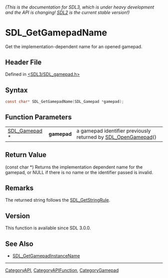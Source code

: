 ###### (This is the documentation for SDL3, which is under heavy development and the API is changing! [SDL2](https://wiki.libsdl.org/SDL2/) is the current stable version!)
# SDL_GetGamepadName

Get the implementation-dependent name for an opened gamepad.

## Header File

Defined in [<SDL3/SDL_gamepad.h>](https://github.com/libsdl-org/SDL/blob/main/include/SDL3/SDL_gamepad.h)

## Syntax

```c
const char* SDL_GetGamepadName(SDL_Gamepad *gamepad);
```

## Function Parameters

|                              |             |                                                                                  |
| ---------------------------- | ----------- | -------------------------------------------------------------------------------- |
| [SDL_Gamepad](SDL_Gamepad) * | **gamepad** | a gamepad identifier previously returned by [SDL_OpenGamepad](SDL_OpenGamepad)() |

## Return Value

(const char *) Returns the implementation dependent name for the gamepad,
or NULL if there is no name or the identifier passed is invalid.

## Remarks

The returned string follows the [SDL_GetStringRule](SDL_GetStringRule).

## Version

This function is available since SDL 3.0.0.

## See Also

- [SDL_GetGamepadInstanceName](SDL_GetGamepadInstanceName)

----
[CategoryAPI](CategoryAPI), [CategoryAPIFunction](CategoryAPIFunction), [CategoryGamepad](CategoryGamepad)

